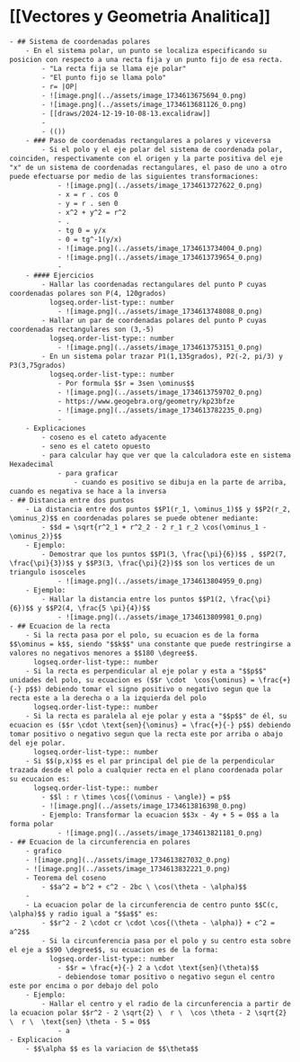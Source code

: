# [[Vectores y Geometria Analitica]]
	- ## Sistema de coordenadas polares
		- En el sistema polar, un punto se localiza especificando su posicion con respecto a una recta fija y un punto fijo de esa recta.
			- "La recta fija se llama eje polar"
			- "El punto fijo se llama polo"
			- r= |OP|
			- ![image.png](../assets/image_1734613675694_0.png)
			- ![image.png](../assets/image_1734613681126_0.png)
			- [[draws/2024-12-19-10-08-13.excalidraw]]
			-
			- (())
		- ### Paso de coordenadas rectangulares a polares y viceversa
			- Si el polo y el eje polar del sistema de coordenada polar, coinciden, respectivamente con el origen y la parte positiva del eje "x" de un sistema de coordenadas rectangulares, el paso de uno a otro puede efectuarse por medio de las siguientes transformaciones:
				- ![image.png](../assets/image_1734613727622_0.png)
				- x = r . cos 0
				- y = r . sen 0
				- x^2 + y^2 = r^2
				- .
				- tg 0 = y/x
				- 0 = tg^-1(y/x)
				- ![image.png](../assets/image_1734613734004_0.png)
				- ![image.png](../assets/image_1734613739654_0.png)
				-
		- #### Ejercicios
			- Hallar las coordenadas rectangulares del punto P cuyas coordenadas polares son P(4, 120grados)
			  logseq.order-list-type:: number
				- ![image.png](../assets/image_1734613748088_0.png)
			- Hallar un par de coordenadas polares del punto P cuyas coordenadas rectangulares son (3,-5)
			  logseq.order-list-type:: number
				- ![image.png](../assets/image_1734613753151_0.png)
			- En un sistema polar trazar P1(1,135grados), P2(-2, pi/3) y P3(3,75grados)
			  logseq.order-list-type:: number
				- Por formula $$r = 3sen \ominus$$
				- ![image.png](../assets/image_1734613759702_0.png)
				- https://www.geogebra.org/geometry/kp23bfze
				- ![image.png](../assets/image_1734613782235_0.png)
				-
		- Explicaciones
			- coseno es el cateto adyacente
			- seno es el cateto opuesto
			- para calcular hay que ver que la calculadora este en sistema Hexadecimal
				- para graficar
					- cuando es positivo se dibuja en la parte de arriba, cuando es negativa se hace a la inversa
	- ## Distancia entre dos puntos
		- La distancia entre dos puntos $$P1(r_1, \ominus_1)$$ y $$P2(r_2, \ominus_2)$$ en coordenadas polares se puede obtener mediante:
			- $$d = \sqrt{r^2_1 + r^2_2 - 2 r_1 r_2 \cos(\ominus_1 - \ominus_2)}$$
		- Ejemplo:
			- Demostrar que los puntos $$P1(3, \frac{\pi}{6})$$ , $$P2(7, \frac{\pi}{3})$$ y $$P3(3, \frac{\pi}{2})$$ son los vertices de un triangulo isosceles
				- ![image.png](../assets/image_1734613804959_0.png)
		- Ejemplo:
			- Hallar la distancia entre los puntos $$P1(2, \frac{\pi}{6})$$ y $$P2(4, \frac{5 \pi}{4})$$
				- ![image.png](../assets/image_1734613809981_0.png)
	- ## Ecuacion de la recta
		- Si la recta pasa por el polo, su ecuacion es de la forma $$\ominus = k$$, siendo "$$k$$" una constante que puede restringirse a valores no negativos menores a $$180 \degree$$.
		  logseq.order-list-type:: number
		- Si la recta es perpendicular al eje polar y esta a "$$p$$" unidades del polo, su ecuacion es ($$r \cdot  \cos{\ominus} = \frac{+}{-} p$$) debiendo tomar el signo positivo o negativo segun que la recta este a la derecha o a la izquierda del polo
		  logseq.order-list-type:: number
		- Si la recta es paralela al eje polar y esta a "$$p$$" de él, su ecuacion es ($$r \cdot \text{sen}{\ominus} = \frac{+}{-} p$$) debiendo tomar positivo o negativo segun que la recta este por arriba o abajo del eje polar.
		  logseq.order-list-type:: number
		- Si $$(p,x)$$ es el par principal del pie de la perpendicular trazada desde el polo a cualquier recta en el plano coordenada polar su ecucaion es:
		  logseq.order-list-type:: number
			- $$l : r \times \cos{(\ominus - \angle)} = p$$
			- ![image.png](../assets/image_1734613816398_0.png)
			- Ejemplo: Transformar la ecuacion $$3x - 4y + 5 = 0$$ a la forma polar
				- ![image.png](../assets/image_1734613821181_0.png)
	- ## Ecuacion de la circunferencia en polares
		- grafico
		- ![image.png](../assets/image_1734613827032_0.png)
		- ![image.png](../assets/image_1734613832221_0.png)
		- Teorema del coseno
			- $$a^2 = b^2 + c^2 - 2bc \ \cos(\theta - \alpha)$$
		-
		- La ecuacion polar de la circunferencia de centro punto $$C(c, \alpha)$$ y radio igual a "$$a$$" es:
			- $$r^2 - 2 \cdot cr \cdot \cos{(\theta - \alpha)} + c^2 = a^2$$
			- Si la circunferencia pasa por el polo y su centro esta sobre el eje a $$90 \degree$$, su ecuacion es de la forma:
			  logseq.order-list-type:: number
				- $$r = \frac{+}{-} 2 a \cdot \text{sen}(\theta)$$
				- debiendose tomar positivo o negativo segun el centro este por encima o por debajo del polo
		- Ejemplo:
			- Hallar el centro y el radio de la circunferencia a partir de la ecuacion polar $$r^2 - 2 \sqrt{2} \  r \  \cos \theta - 2 \sqrt{2} \  r \  \text{sen} \theta - 5 = 0$$
				- a
	- Explicacion
		- $$\alpha $$ es la variacion de $$\theta$$